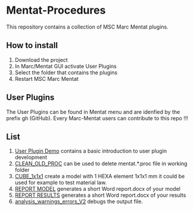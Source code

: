 # Mentat-Procedures

This repository contains a collection of MSC Marc Mentat plugins.

## How to install
1. Download the project
2. In Marc/Mentat GUI activate User Plugins
3. Select the folder that contains the plugins 
4. Restart MSC Marc Mentat


## User Plugins

The User Plugins can be found in Mentat menu and are idenfied by the prefix gh (GitHub).
Every Marc-Mentat users can contribute to this repo !!!


## List
1. [User Plugin Demo](user1_plugin/README.md) contains a basic introduction to user plugin development
2. [CLEAN_OLD_PROC](CLEAN_OLD_PROC/README.md) can be used to delete mentat.*.proc file in working folder
3. [CUBE_1x1x1](CUBE_1x1x1/README.md) create a model with 1 HEXA element 1x1x1 mm it could be used for example to test material law.
4. [REPORT MODEL](REPORT/README.md) generates a short Word report.docx of your model
5. [REPORT RESULTS](REPORT/README.md) generates a short Word report.docx of your results
6. [analysis_warnings_errors_V2](analysis_warnings_errors_V2/README.md) debugs the output file. 
